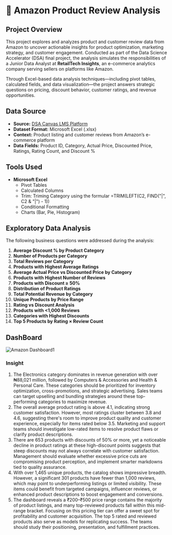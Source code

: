 # 🛒 Amazon Product Review Analysis

## Project Overview

This project explores and analyzes product and customer review data from Amazon to uncover actionable insights for product optimization, marketing strategy, and customer engagement. Conducted as part of the Data Science Accelerator (DSA) final project, the analysis simulates the responsibilities of a Junior Data Analyst at **RetailTech Insights**, an e-commerce analytics company serving sellers on platforms like Amazon.

Through Excel-based data analysis techniques—including pivot tables, calculated fields, and data visualization—the project answers strategic questions on pricing, discount behavior, customer ratings, and revenue opportunities.

## Data Source

- **Source:** [DSA Canvas LMS Platform](https://canvas.instructure.com/courses/11955369/files/folder/DSA%20Capstone%20Project%20Files)
- **Dataset Format:** Microsoft Excel (.xlsx)
- **Context:** Product listing and customer reviews from Amazon’s e-commerce platform
- **Data Fields:** Product ID, Category, Actual Price, Discounted Price, Ratings, Rating Count, and Discount %

## Tools Used

- **Microsoft Excel**
  - Pivot Tables
  - Calculated Columns
  - Trim: Triming Category using the formular =TRIM(LEFT(C2, FIND("|", C2 & "|") - 1))
  - Conditional Formatting
  - Charts (Bar, Pie, Histogram)

## Exploratory Data Analysis

The following business questions were addressed during the analysis:

1. **Average Discount % by Product Category**
2. **Number of Products per Category**
3. **Total Reviews per Category**
4. **Products with Highest Average Ratings**
5. **Average Actual Price vs Discounted Price by Category**
6. **Products with Highest Number of Reviews**
7. **Products with Discount ≥ 50%**
8. **Distribution of Product Ratings**
9. **Total Potential Revenue by Category**
10. **Unique Products by Price Range**
11. **Rating vs Discount Analysis**
12. **Products with <1,000 Reviews**
13. **Categories with Highest Discounts**
14. **Top 5 Products by Rating × Review Count**

## DashBoard

![Amazon Dashboard1](https://github.com/user-attachments/assets/6a5ac526-65a6-49df-bd0a-b0dabf6fbfa5)


### Insight 
1. The Electronics category dominates in revenue generation with over ₦88,021 million, followed by Computers & Accessories and Health & Personal Care. These categories should be prioritized for inventory optimization, cross-promotions, and strategic advertising. Sales teams can target upselling and bundling strategies around these top-performing categories to maximize revenue.
2. The overall average product rating is above 4.1, indicating strong customer satisfaction. However, most ratings cluster between 3.8 and 4.6, suggesting there's room to improve product quality and customer experience, especially for items rated below 3.5. Marketing and support teams should investigate low-rated items to resolve product flaws or clarify product descriptions.
3. There are 653 products with discounts of 50% or more, yet a noticeable decline in product ratings at these high-discount points suggests that steep discounts may not always correlate with customer satisfaction. Management should evaluate whether excessive price cuts are compromising product perception, and implement smarter markdowns tied to quality assurance.
4. With over 1,465 unique products, the catalog shows impressive breadth. However, a significant 301 products have fewer than 1,000 reviews, which may point to underperforming listings or limited visibility. These items could benefit from targeted campaigns, influencer reviews, or enhanced product descriptions to boost engagement and conversions.
5. The dashboard reveals a ₹200–₹500 price range contains the majority of product listings, and many top-reviewed products fall within this mid-range bracket. Focusing on this pricing tier can offer a sweet spot for profitability and customer acquisition. The top 5 rated and reviewed products also serve as models for replicating success. The teams should study their positioning, presentation, and fulfillment practices.

